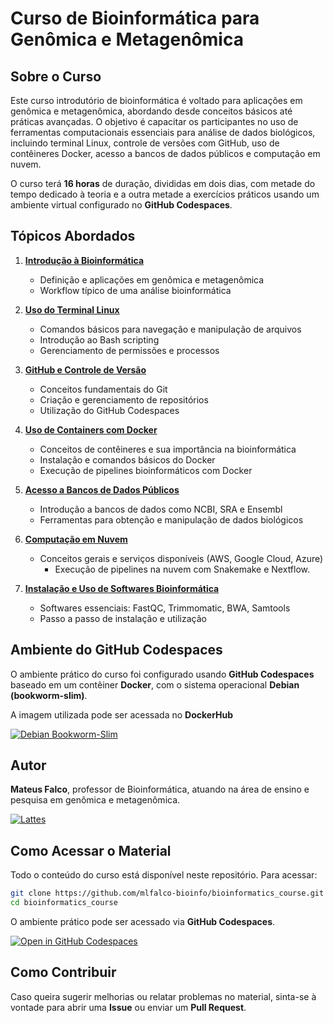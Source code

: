 # Curso de Bioinformática para Genômica e Metagenômica

##  Sobre o Curso
Este curso introdutório de bioinformática é voltado para aplicações em genômica e metagenômica, abordando desde conceitos básicos até práticas avançadas. O objetivo é capacitar os participantes no uso de ferramentas computacionais essenciais para análise de dados biológicos, incluindo terminal Linux, controle de versões com GitHub, uso de contêineres Docker, acesso a bancos de dados públicos e computação em nuvem.

O curso terá **16 horas** de duração, divididas em dois dias, com metade do tempo dedicado à teoria e a outra metade a exercícios práticos usando um ambiente virtual configurado no **GitHub Codespaces**.

##  Tópicos Abordados
1. [**Introdução à Bioinformática**](https://github.com/mlfalco-bioinfo/bioinformatics_course/blob/main/modulos/intro/README.md)
   - Definição e aplicações em genômica e metagenômica
   - Workflow típico de uma análise bioinformática

2. [**Uso do Terminal Linux**](https://github.com/mlfalco-bioinfo/bioinformatics_course/tree/main/modulos/terminal/README.md)
   - Comandos básicos para navegação e manipulação de arquivos
   - Introdução ao Bash scripting
   - Gerenciamento de permissões e processos

3. [**GitHub e Controle de Versão**](https://github.com/mlfalco-bioinfo/bioinformatics_course/blob/main/modulos/github/README.md)
   - Conceitos fundamentais do Git
   - Criação e gerenciamento de repositórios
   - Utilização do GitHub Codespaces

4. [**Uso de Containers com Docker**](https://github.com/mlfalco-bioinfo/bioinformatics_course/blob/main/modulos/docker/README.md)
   - Conceitos de contêineres e sua importância na bioinformática
   - Instalação e comandos básicos do Docker
   - Execução de pipelines bioinformáticos com Docker

5. [**Acesso a Bancos de Dados Públicos**](https://github.com/mlfalco-bioinfo/bioinformatics_course/blob/main/modulos/db/README.md)
   - Introdução a bancos de dados como NCBI, SRA e Ensembl
   - Ferramentas para obtenção e manipulação de dados biológicos

6. [**Computação em Nuvem**](https://github.com/mlfalco-bioinfo/bioinformatics_course/blob/main/modulos/cloud/README.md)
   - Conceitos gerais e serviços disponíveis (AWS, Google Cloud, Azure)
      - Execução de pipelines na nuvem com Snakemake e Nextflow.

7. [**Instalação e Uso de Softwares Bioinformática**](https://github.com/mlfalco-bioinfo/bioinformatics_course/blob/main/modulos/bioinfo/README.md)
   - Softwares essenciais: FastQC, Trimmomatic, BWA, Samtools
   - Passo a passo de instalação e utilização
  
     
##  Ambiente do GitHub Codespaces
O ambiente prático do curso foi configurado usando **GitHub Codespaces** baseado em um contêiner **Docker**, com o sistema operacional **Debian (bookworm-slim)**.

A imagem utilizada pode ser acessada no **DockerHub**

[![Debian Bookworm-Slim](https://img.shields.io/badge/Debian-Bookworm--Slim-blue?logo=debian)](https://hub.docker.com/layers/library/debian/bookworm-slim/images/sha256-a6bd717f9210e22dba2a96b4b1bd5b5de06a7d18980996112fb14c0c13b6d699)


##  Autor
**Mateus Falco**, professor de Bioinformática, atuando na área de ensino e pesquisa em genômica e metagenômica.

[![Lattes](https://img.shields.io/badge/Lattes-CNPq-blue?logo=academia)](http://lattes.cnpq.br/6393746504881064)


##  Como Acessar o Material
Todo o conteúdo do curso está disponível neste repositório. Para acessar:
```bash
git clone https://github.com/mlfalco-bioinfo/bioinformatics_course.git
cd bioinformatics_course
```
O ambiente prático pode ser acessado via **GitHub Codespaces**.

[![Open in GitHub Codespaces](https://github.com/codespaces/badge.svg)](https://codespaces.new/mlfalco-bioinfo/debian_slim)

##  Como Contribuir
Caso queira sugerir melhorias ou relatar problemas no material, sinta-se à vontade para abrir uma **Issue** ou enviar um **Pull Request**.

